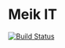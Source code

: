 # Meik IT

[![Build Status](https://travis-ci.org/alextremp/meikit.svg?branch=master)](https://travis-ci.org/alextremp/meikit)
